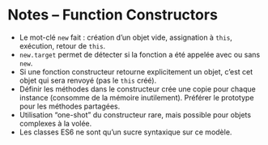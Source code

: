 # Notes – Function Constructors

- Le mot-clé `new` fait : création d’un objet vide, assignation à `this`, exécution, retour de `this`.
- `new.target` permet de détecter si la fonction a été appelée avec ou sans `new`.
- Si une fonction constructeur retourne explicitement un objet, c’est cet objet qui sera renvoyé (pas le `this` créé).
- Définir les méthodes dans le constructeur crée une copie pour chaque instance (consomme de la mémoire inutilement). Préférer le prototype pour les méthodes partagées.
- Utilisation “one-shot” du constructeur rare, mais possible pour objets complexes à la volée.
- Les classes ES6 ne sont qu’un sucre syntaxique sur ce modèle.
